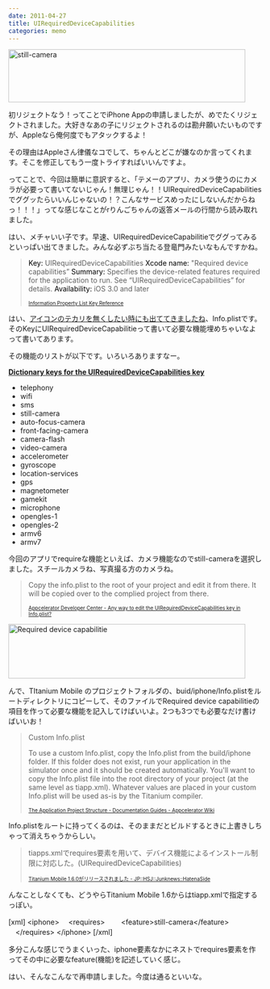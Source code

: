 ```yaml
---
date: 2011-04-27
title: UIRequiredDeviceCapabilities
categories: memo
---
```

<img class="alignnone size-full wp-image-2988" title="still-camera" src="/static/blog/2011/04/still-camera.png" alt="still-camera" width="470" height="105" />

初リジェクトなう！ってことでiPhone Appの申請しましたが、めでたくリジェクトされました。大好きなあの子にリジェクトされるのは勘弁願いたいものですが、Appleなら俺何度でもアタックするよ！

その理由はAppleさん律儀なコでして、ちゃんとどこが嫌なのか言ってくれます。そこを修正してもう一度トライすればいいんですよ。

<!--more-->

ってことで、今回は簡単に意訳すると、「テメーのアプリ、カメラ使うのにカメラが必要って書いてないじゃん！無理じゃん！！UIRequiredDeviceCapabilitiesでググッたらいいんじゃないの！？こんなサービスめったにしないんだからねっ！！！」ってな感じなことがrりんごちゃんの返答メールの行間から読み取れました。

はい、メチャいい子です。早速、UIRequiredDeviceCapabilitieでググってみるといっぱい出てきました。みんな必ずぶち当たる登竜門みたいなもんですかね。
<blockquote><span style="color: #000000;">Key: </span>UIRequiredDeviceCapabilities
<span style="color: #000000;">Xcode name: </span>"Required device capabilities”
<span style="color: #000000;">Summary: </span>Specifies the device-related features required for the application to run. See “UIRequiredDeviceCapabilities” for details.
<span style="color: #000000;">Availability: </span>iOS 3.0 and later

<span style="font-size: x-small;"><a href="http://developer.apple.com/library/ios/#documentation/general/Reference/InfoPlistKeyReference/Articles/iPhoneOSKeys.html">Information Property List Key Reference</a></span></blockquote>
はい、<a href="http://t32k.me/mol/log/ios-prerendered-icon/">アイコンのテカリを無くしたい時にも出ててきましたね</a>、Info.plistです。そのKeyにUIRequiredDeviceCapabilitieって書いて必要な機能埋めちゃいなよって書いてあります。

その機能のリストが以下です。いろいろありますなー。

<strong><a href="http://developer.apple.com/library/ios/#documentation/general/Reference/InfoPlistKeyReference/Articles/iPhoneOSKeys.html#//apple_ref/doc/uid/TP40009252-SW3">Dictionary keys for the UIRequiredDeviceCapabilities key</a></strong>
<ul>
	<li>telephony</li>
	<li>wifi</li>
	<li>sms</li>
	<li>still-camera</li>
	<li>auto-focus-camera</li>
	<li>front-facing-camera</li>
	<li>camera-flash</li>
	<li>video-camera</li>
	<li>accelerometer</li>
	<li>gyroscope</li>
	<li>location-services</li>
	<li>gps</li>
	<li>magnetometer</li>
	<li>gamekit</li>
	<li>microphone</li>
	<li>opengles-1</li>
	<li>opengles-2</li>
	<li>armv6</li>
	<li>armv7</li>
</ul>
今回のアプリでrequireな機能といえば、カメラ機能なのでstill-cameraを選択しました。スチールカメラね、写真撮る方のカメラね。
<blockquote>Copy the info.plist to the root of your project and edit it from there. It will be copied over to the complied project from there.

<span style="font-size: x-small;"><a href="http://developer.appcelerator.com/question/43711/any-way-to-edit-the-uirequireddevicecapabilities-key-in-infoplist">Appcelerator Developer Center - Any way to edit the UIRequiredDeviceCapabilities key in Info.plist?</a></span></blockquote>

<img class="fig" title="UIRequiredDeviceCapabilitie" src="/static/blog/2011/04/UIRequiredDeviceCapabilitie.png" alt="Required device capabilitie" width="470" height="108" />

んで、TItanium Mobile のプロジェクトフォルダの、buid/iphone/Info.plistをルートディレクトリにコピーして、そのファイルでRequired device capabilitieの項目を作って必要な機能を記入してけばいいよ。2つも3つでも必要なだけ書けばいいお！

<blockquote>Custom Info.plist

To use a custom Info.plist, copy the Info.plist from the build/iphone folder. If this folder does not exist, run your application in the simulator once and it should be created automatically. You'll want to copy the Info.plist file into the root directory of your project (at the same level as tiapp.xml). Whatever values are placed in your custom Info.plist will be used as-is by the Titanium compiler.

<span style="font-size: x-small;"><a href="http://wiki.appcelerator.org/display/guides/The+Application+Project+Structure#TheApplicationProjectStructure-CustomInfo.plist">The Application Project Structure - Documentation Guides - Appcelerator Wiki</a></span></blockquote>
Info.plistをルートに持ってくるのは、そのままだとビルドするときに上書きしちゃって消えちゃうからしい。

<blockquote>tiapps.xmlでrequires要素を用いて、デバイス機能によるインストール制限に対応した。(UIRequiredDeviceCapabilities)

<span style="font-size: x-small;"><a href="http://d.hatena.ne.jp/donayama/20110224/ti160released ">Titanium Mobile 1.6.0がリリースされました - JP::HSJ::Junknews::HatenaSide</a></span></blockquote>
んなことしなくても、どうやらTitanium Mobile 1.6からはtiapp.xmlで指定するっぽい。

[xml]
&lt;iphone&gt;
　&lt;requires&gt;
　　&lt;feature&gt;still-camera&lt;/feature&gt;
　&lt;/requires&gt;
&lt;/iphone&gt;
[/xml]

多分こんな感じでうまくいった、iphone要素なかにネストでrequires要素を作ってその中に必要なfeature(機能)を記述していく感じ。

はい、そんなこんなで再申請しました。今度は通るといいな。
